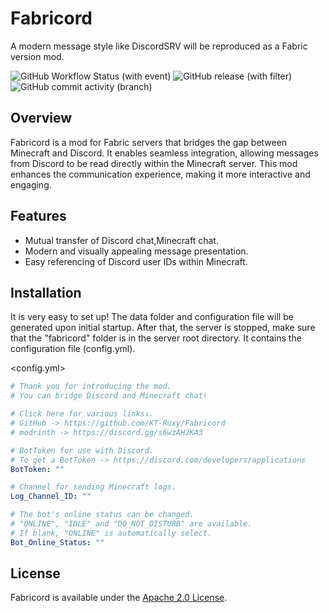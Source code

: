 # Fabricord
A modern message style like DiscordSRV will be reproduced as a Fabric version mod.

![GitHub Workflow Status (with event)](https://img.shields.io/github/actions/workflow/status/Elysium-7/Fabricord/build.yml?style=plastic&logo=github&logoColor=white) ![GitHub release (with filter)](https://img.shields.io/github/v/release/Elysium-7/Fabricord?style=plastic) ![GitHub commit activity (branch)](https://img.shields.io/github/commit-activity/t/Elysium-7/Fabricord?style=plastic)


## Overview
Fabricord is a mod for Fabric servers that bridges the gap between Minecraft and Discord. It enables seamless integration, allowing messages from Discord to be read directly within the Minecraft server. This mod enhances the communication experience, making it more interactive and engaging.

## Features
- Mutual transfer of Discord chat,Minecraft chat.
- Modern and visually appealing message presentation.
- Easy referencing of Discord user IDs within Minecraft.

## Installation
It is very easy to set up!
The data folder and configuration file will be generated upon initial startup. After that, the server is stopped,
make sure that the "fabricord" folder is in the server root directory. It contains the configuration file (config.yml).

<config.yml>
```yml
# Thank you for introducing the mod.
# You can bridge Discord and Minecraft chat!

# Click here for various links↓.
# GitHub -> https://github.com/KT-Ruxy/Fabricord
# modrinth -> https://discord.gg/s6wzAHJKA3

# BotToken for use with Discord.
# To get a BotToken -> https://discord.com/developers/applications
BotToken: ""

# Channel for sending Minecraft logs.
Log_Channel_ID: ""

# The bot's online status can be changed.
# "ONLINE", "IDLE" and "DO_NOT_DISTURB" are available.
# If blank, "ONLINE" is automatically select.
Bot_Online_Status: ""
```

## License
Fabricord is available under the [Apache 2.0 License](https://github.com/KT-Ruxy/Fabricord/blob/main/LICENSE).